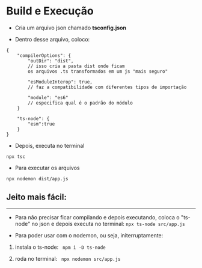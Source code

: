 # Build e Execução

- Cria um arquivo json chamado **tsconfig.json**

- Dentro desse arquivo, coloco:

``` 
{
    "compilerOptions": {
        "outDir": "dist",
        // isso cria a pasta dist onde ficam 
        os arquivos .ts transformados em um js "mais seguro" 

        "esModuleInterop": true,
        // faz a compatibilidade com diferentes tipos de importação 

        "module": "es6"
        // especifica qual é o padrão do módulo
    }

    "ts-node": {
        "esm":true
    }
}

```

- Depois, executa no terminal 

``` npx tsc ```

- Para executar os arquivos

``` npx nodemon dist/app.js ```

## Jeito mais fácil:
***

- Para não precisar ficar compilando e depois executando, coloca o "ts-node" no json e depois executa no terminal: ``` npx ts-node src/app.js ```

- Para poder usar com o nodemon, ou seja, initerruptamente:

1. instala o ts-node: ``` npm i -D ts-node```

2. roda no terminal: ``` npx nodemon src/app.js```